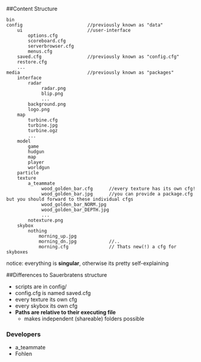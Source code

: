 ##Content Structure
```
bin
config                        //previously known as "data"
    ui                        //user-interface
        options.cfg
        scoreboard.cfg
        serverbrowser.cfg
        menus.cfg
    saved.cfg                 //previously known as "config.cfg"
    restore.cfg    
    ...
media                         //previously known as "packages"
    interface
        radar
             radar.png
             blip.png
             ...
        background.png
        logo.png
    map
        turbine.cfg
        turbine.jpg
        turbine.ogz
        ...
    model
        game
        hudgun
        map
        player
        worldgun
    particle
    texture
        a_teammate
             wood_golden_bar.cfg      //every texture has its own cfg!
             wood_golden_bar.jpg      //you can provide a package.cfg but you should forward to these individual cfgs
             wood_golden_bar_NORM.jpg
             wood_golden_bar_DEPTH.jpg
             ...
        notexture.png
    skybox
        nothing
            morning_up.jpg
            morning_dn.jpg            //..
            morning.cfg               // Thats new(!) a cfg for skyboxes

```
notice: everything is **singular**, otherwise its pretty self-explaining

##Differences to Sauerbratens structure

* scripts are in config/
* config.cfg is named saved.cfg
* every texture its own cfg
* every skybox its own cfg
* **Paths are relative to their executing file**
  * makes independent (shareable) folders possible


### Developers

* a_teammate
* Fohlen